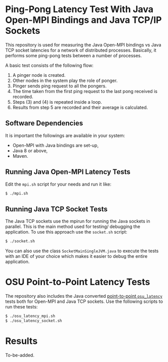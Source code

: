 # Ping-Pong Latency Test With Java Open-MPI Bindings and Java TCP/IP Sockets

This repository is used for measuring the Java Open-MPI bindings vs
 Java TCP socket latencies for a network of distributed 
 processes. Basically, it performs some 
ping-pong tests between a number of processes.

A basic test consists of the following flow:
1. A pinger node is created.
2. Other nodes in the system play the role of ponger.
3. Pinger sends ping request to all the pongers.
4. The time taken from the first ping request to the last pong received is recorded.
5. Steps (3) and (4) is repeated inside a loop.
6. Results from step 5 are recorded and their average is calculated.

## Software Dependencies

It is important the followings are available in your system:
* Open-MPI with Java bindings are set-up,
* Java 8 or above,
* Maven.

## Running Java Open-MPI Latency Tests

Edit the `mpi.sh` script for your needs and run it like:
```bash
$ ./mpi.sh
```

## Running Java TCP Socket Tests

The Java TCP sockets use the mpirun for running the Java
sockets in parallel. This is the main method used for testing/
debugging the application. To use this approach use the 
`socket.sh` script:
```bash
$ ./socket.sh
```
You can also use the class `SocketMainSingleJVM.java` to execute
the tests with an IDE of your choice which makes it easier
to debug the entire application.

# OSU Point-to-Point Latency Tests

The repository also includes the Java converted 
[point-to-point `osu_latency`](http://mvapich.cse.ohio-state.edu/benchmarks/)
tests both for Open-MPI and Java TCP sockets. Use the
following scripts to run these tests:
```bash
$ ./osu_latency_mpi.sh
$ ./osu_latency_socket.sh
```

# Results

To-be-added.
